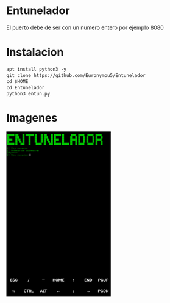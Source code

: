# Entunelador
El puerto debe de ser con un numero entero por ejemplo 8080
# Instalacion
```apt install git -y
apt install python3 -y
git clone https://github.com/Euronymou5/Entunelador
cd $HOME
cd Entunelador
python3 entun.py
```

# Imagenes
![image.png](https://github.com/Euronymou5/Entunelador/raw/main/.imagenes/image.png)
